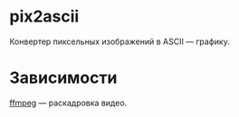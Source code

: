 # pix2ascii
Конвертер пиксельных изображений в ASCII — графику.

# Зависимости

<a href="https://ffmpeg.org/">ffmpeg</a> — раскадровка видео.
